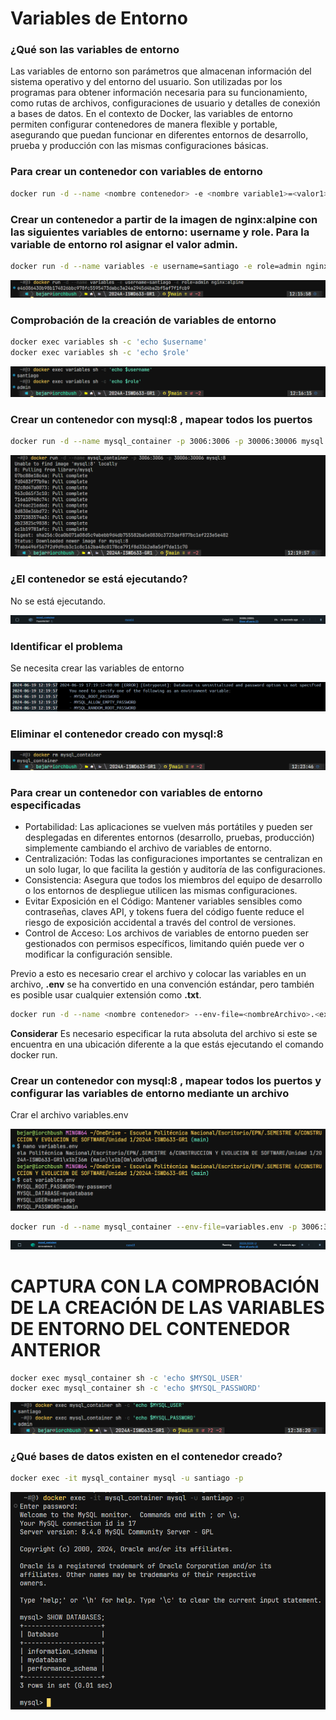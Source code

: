 # Variables de Entorno
### ¿Qué son las variables de entorno

Las variables de entorno son parámetros que almacenan información del sistema operativo y del entorno del usuario. Son utilizadas por los programas para obtener información necesaria para su funcionamiento, como rutas de archivos, configuraciones de usuario y detalles de conexión a bases de datos. En el contexto de Docker, las variables de entorno permiten configurar contenedores de manera flexible y portable, asegurando que puedan funcionar en diferentes entornos de desarrollo, prueba y producción con las mismas configuraciones básicas.

### Para crear un contenedor con variables de entorno

``` bash
docker run -d --name <nombre contenedor> -e <nombre variable1>=<valor1> -e <nombre variable2>=<valor2>
```

### Crear un contenedor a partir de la imagen de nginx:alpine con las siguientes variables de entorno: username y role. Para la variable de entorno rol asignar el valor admin.

```bash
docker run -d --name variables -e username=santiago -e role=admin nginx:alpine
```

![Variables de entorno](imagenes/2_captura1.png)

### Comprobación de la creación de variables de entorno

```bash
docker exec variables sh -c 'echo $username'
docker exec variables sh -c 'echo $role'
```
![Variables de entorno](imagenes/2_captura2.png)

### Crear un contenedor con mysql:8 , mapear todos los puertos
```bash
docker run -d --name mysql_container -p 3006:3006 -p 30006:30006 mysql:8
```
![Contenedor con mysql:8](imagenes/2_captura3.png)

### ¿El contenedor se está ejecutando?
No se está ejecutando.

![Ejecución del contenedor mysql:8](imagenes/2_captura4.png)

### Identificar el problema
Se necesita crear las variables de entorno

![Problema con el contenedor mysql:8](imagenes/2_captura5.png)

### Eliminar el contenedor creado con mysql:8 

![Eliminar contenedor mysql:8](imagenes/2_captura6.png)

### Para crear un contenedor con variables de entorno especificadas
- Portabilidad: Las aplicaciones se vuelven más portátiles y pueden ser desplegadas en diferentes entornos (desarrollo, pruebas, producción) simplemente cambiando el archivo de variables de entorno.
- Centralización: Todas las configuraciones importantes se centralizan en un solo lugar, lo que facilita la gestión y auditoría de las configuraciones.
- Consistencia: Asegura que todos los miembros del equipo de desarrollo o los entornos de despliegue utilicen las mismas configuraciones.
- Evitar Exposición en el Código: Mantener variables sensibles como contraseñas, claves API, y tokens fuera del código fuente reduce el riesgo de exposición accidental a través del control de versiones.
- Control de Acceso: Los archivos de variables de entorno pueden ser gestionados con permisos específicos, limitando quién puede ver o modificar la configuración sensible.

Previo a esto es necesario crear el archivo y colocar las variables en un archivo, **.env** se ha convertido en una convención estándar, pero también es posible usar cualquier extensión como **.txt**.
```bash
docker run -d --name <nombre contenedor> --env-file=<nombreArchivo>.<extensión> <nombre imagen>
```
**Considerar**
Es necesario especificar la ruta absoluta del archivo si este se encuentra en una ubicación diferente a la que estás ejecutando el comando docker run.

### Crear un contenedor con mysql:8 , mapear todos los puertos y configurar las variables de entorno mediante un archivo

Crar el archivo variables.env

![Variables para el contenedor mysql:8](imagenes/2_captura7.png)

```bash
docker run -d --name mysql_container --env-file=variables.env -p 3006:3006 -p 30006:30006 mysql:8
```
![Ejecución del contenedor mysql:8](imagenes/2_captura8.png)

# CAPTURA CON LA COMPROBACIÓN DE LA CREACIÓN DE LAS VARIABLES DE ENTORNO DEL CONTENEDOR ANTERIOR 

```bash
docker exec mysql_container sh -c 'echo $MYSQL_USER'
docker exec mysql_container sh -c 'echo $MYSQL_PASSWORD' 
```

![Variables de entorno del contenedor mysql:8](imagenes/2_captura9.png)

### ¿Qué bases de datos existen en el contenedor creado?

```bash
docker exec -it mysql_container mysql -u santiago -p
```

![Bases de datos en el contenedor mysql:8](imagenes/2_captura10.png)